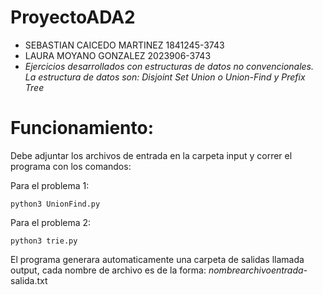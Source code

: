 # ProyectoADA2
- SEBASTIAN CAICEDO MARTINEZ  1841245-3743
- LAURA MOYANO GONZALEZ 2023906-3743
- *Ejercicios desarrollados con estructuras de datos no convencionales. La estructura de datos son: Disjoint Set Union o Union-Find y Prefix Tree*

# Funcionamiento:
Debe adjuntar los archivos de entrada en la carpeta input y correr el programa con los comandos:

Para el problema 1:
```
python3 UnionFind.py
```
Para el problema 2:
```
python3 trie.py
```

El programa generara automaticamente una carpeta de salidas llamada output, cada nombre de archivo es de la forma: *nombrearchivoentrada*-salida.txt

